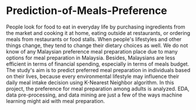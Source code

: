 # Prediction-of-Meals-Preference

People look for food to eat in everyday life by purchasing ingredients from the market and cooking it at home, eating
outside at restaurants, or ordering meals from restaurants or food stalls. When people's lifestyles and other things
change, they tend to change their dietary choices as well. We do not know of any Malaysian preference meal
preparation place due to many options for meal preparation in Malaysia. Besides, Malaysians are less efficient in terms
of financial spending, especially in terms of meals budget. The study's aim is to predict preferred meal preparation in
individuals based on their lives, because every environmental lifestyle may influence their daily meal intake decision
using K-Nearest Neighbor algorithm. In this project, the preference for meal preparation among adults is analyzed.
EDA, data pre-processing, and data mining are just a few of the ways machine learning might aid with meal
preparation.
